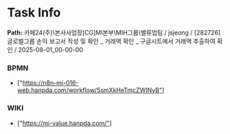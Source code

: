 # Task Info

**Path:** 카페24(주)\본사사업장\[CG]MI본부\MIH그룹\밸류업팀 / jsjeong / [282726] 글로벌그룹 손익 보고서 작성 및 확인 _ 거래액 확인 _ 구글시트에서 거래액 추출하여 확인 / 2025-08-01_00-00-00

### BPMN
- ["https://n8n-mi-016-web.hanpda.com/workflow/5smXkHeTmcZWINyB"]

### WIKI
- ["https://mi-value.hanpda.com/"]

